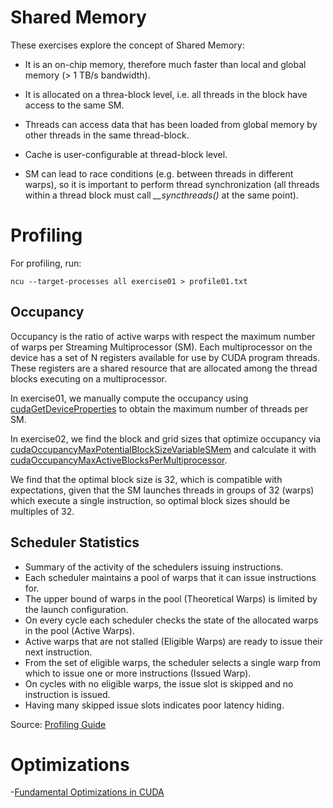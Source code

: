 # Shared Memory

These exercises explore the concept of Shared Memory:

- It is an on-chip memory, therefore much faster than local and global memory (> 1 TB/s bandwidth).
- It is allocated on a threa-block level, i.e. all threads in the block have access to the same SM.
- Threads can access data that has been loaded from global memory by other threads in the same thread-block.
- Cache is user-configurable at thread-block level.

- SM can lead to race conditions (e.g. between threads in different warps), so it is important to perform thread synchronization (all threads within a thread block must call *__syncthreads()* at the same point).

# Profiling


For profiling, run:

`ncu --target-processes all exercise01 > profile01.txt`

## Occupancy

Occupancy is the ratio of active warps with respect the maximum number of warps per Streaming Multiprocessor (SM). Each multiprocessor on the device has a set of N registers available for use by CUDA program threads. These registers are a shared resource that are allocated among the thread blocks executing on a multiprocessor.

In exercise01, we manually compute the occupancy using [cudaGetDeviceProperties](https://docs.nvidia.com/cuda/cuda-runtime-api/group__CUDART__DEVICE.html#group__CUDART__DEVICE_1g1bf9d625a931d657e08db2b4391170f0) to obtain the maximum number of threads per SM.

In exercise02, we find the block and grid sizes that optimize occupancy via [cudaOccupancyMaxPotentialBlockSizeVariableSMem](https://docs.nvidia.com/cuda/cuda-runtime-api/group__CUDART__HIGHLEVEL.html#group__CUDART__HIGHLEVEL_1g77b3bfb154b86e215a5bc01509ce8ea6) and calculate it with [cudaOccupancyMaxActiveBlocksPerMultiprocessor](https://docs.nvidia.com/cuda/cuda-runtime-api/group__CUDART__HIGHLEVEL.html#group__CUDART__HIGHLEVEL_1g5a5d67a3c907371559ba692195e8a38c).

We find that the optimal block size is 32, which is compatible with expectations, given that the SM launches threads in groups of 32 (warps) which execute a single instruction, so optimal block sizes should be multiples of 32.


## Scheduler Statistics

- Summary of the activity of the schedulers issuing instructions. 
- Each scheduler maintains a pool of warps that it can issue instructions for. 
- The upper bound of warps in the pool (Theoretical Warps) is limited by the launch configuration. 
- On every cycle each scheduler checks the state of the allocated warps in the pool (Active Warps). 
- Active warps that are not stalled (Eligible Warps) are ready to issue their next instruction. 
- From the set of eligible warps, the scheduler selects a single warp from which to issue one or more instructions (Issued Warp). 
- On cycles with no eligible warps, the issue slot is skipped and no instruction is issued. 
- Having many skipped issue slots indicates poor latency hiding.

Source: [Profiling Guide](https://docs.nvidia.com/nsight-compute/ProfilingGuide/)


# Optimizations

-[Fundamental Optimizations in CUDA](https://developer.download.nvidia.com/GTC/PDF/1083_Wang.pdf)
